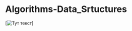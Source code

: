 # Algorithms-Data_Srtuctures

[![Тут текст]([https://img.youtube.com/vi/RHPYGwVQB2o/0.jpg](https://disk.yandex.ru/i/RLMEvmyz4BYp6A)https://disk.yandex.ru/i/RLMEvmyz4BYp6A)]
